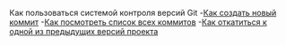 Как пользоваться системой контроля версий Git
-[Как создать новый коммит](./commit_help.md)
-[Как посмотреть список всех коммитов](./log_help.md)
-[Как откатиться к одной из предыдущих версий проекта](./reset_help.md)
